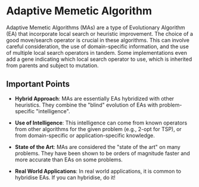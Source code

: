 # Adaptive Memetic Algorithm

Adaptive Memetic Algorithms (MAs) are a type of Evolutionary Algorithm (EA) that incorporate local search or heuristic improvement. The choice of a good move/search operator is crucial in these algorithms. This can involve careful consideration, the use of domain-specific information, and the use of multiple local search operators in tandem. Some implementations even add a gene indicating which local search operator to use, which is inherited from parents and subject to mutation.

## Important Points

- **Hybrid Approach**: MAs are essentially EAs hybridized with other heuristics. They combine the "blind" evolution of EAs with problem-specific "intelligence".

- **Use of Intelligence**: This intelligence can come from known operators from other algorithms for the given problem (e.g., 2-opt for TSP), or from domain-specific or application-specific knowledge.

- **State of the Art**: MAs are considered the "state of the art" on many problems. They have been shown to be orders of magnitude faster and more accurate than EAs on some problems.

- **Real World Applications**: In real world applications, it is common to hybridise EAs. If you can hybridise, do it!
